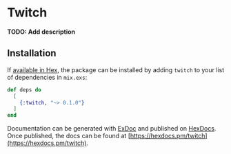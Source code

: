 # Twitch

**TODO: Add description**

## Installation

If [available in Hex](https://hex.pm/docs/publish), the package can be installed
by adding `twitch` to your list of dependencies in `mix.exs`:

```elixir
def deps do
  [
    {:twitch, "~> 0.1.0"}
  ]
end
```

Documentation can be generated with [ExDoc](https://github.com/elixir-lang/ex_doc)
and published on [HexDocs](https://hexdocs.pm). Once published, the docs can
be found at [https://hexdocs.pm/twitch](https://hexdocs.pm/twitch).

